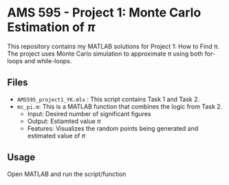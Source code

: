 # AMS 595 - Project 1: Monte Carlo Estimation of $\pi$
This repository contains my MATLAB solutions for Project 1: How to Find π.  
The project uses Monte Carlo simulation to approximate π using both for-loops and while-loops.

## Files
- `AMS595_project1_YK.mlx` : This script contains Task 1 and Task 2. 
- `mc_pi.m`: This is a MATLAB function that combines the logic from Task 2.
  - Input: Desired number of significant figures
  - Output: Estiamted value $\pi$
  - Features: Visualizes the random points being generated and estimated value of $\pi$

## Usage
Open MATLAB and run the script/function
